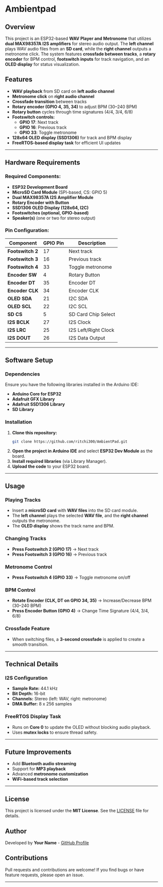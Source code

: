 # Ambientpad

## Overview
This project is an ESP32-based **WAV Player and Metronome** that utilizes **dual MAX98357A I2S amplifiers** for stereo audio output. The **left channel** plays WAV audio files from an **SD card**, while the **right channel** outputs a metronome click. The system features **crossfade between tracks**, a **rotary encoder** for BPM control, **footswitch inputs** for track navigation, and an **OLED display** for status visualization.

## Features
- **WAV playback** from SD card on **left audio channel**
- **Metronome click** on **right audio channel**
- **Crossfade transition** between tracks
- **Rotary encoder (GPIO 4, 35, 34)** to adjust BPM (30–240 BPM)
- **Rotary button** cycles through time signatures (4/4, 3/4, 6/8)
- **Footswitch controls:**
  - **GPIO 17**: Next track
  - **GPIO 16**: Previous track
  - **GPIO 33**: Toggle metronome
- **128x64 OLED display (SSD1306)** for track and BPM display
- **FreeRTOS-based display task** for efficient UI updates

---

## Hardware Requirements
### Required Components:
- **ESP32 Development Board**
- **MicroSD Card Module** (SPI-based, CS: GPIO 5)
- **Dual MAX98357A I2S Amplifier Module**
- **Rotary Encoder with Button**
- **SSD1306 OLED Display (128x64, I2C)**
- **Footswitches (optional, GPIO-based)**
- **Speaker(s)** (one or two for stereo output)

### Pin Configuration:
| Component           | GPIO Pin | Description       |
|--------------------|---------|-----------------|
| **Footswitch 2**   | 17      | Next track       |
| **Footswitch 3**   | 16      | Previous track   |
| **Footswitch 4**   | 33      | Toggle metronome |
| **Encoder SW**     | 4       | Rotary Button    |
| **Encoder DT**     | 35      | Encoder DT       |
| **Encoder CLK**    | 34      | Encoder CLK      |
| **OLED SDA**       | 21      | I2C SDA          |
| **OLED SCL**       | 22      | I2C SCL          |
| **SD CS**          | 5       | SD Card Chip Select |
| **I2S BCLK**       | 27      | I2S Clock        |
| **I2S LRC**        | 25      | I2S Left/Right Clock |
| **I2S DOUT**       | 26      | I2S Data Output  |

---

## Software Setup
### Dependencies
Ensure you have the following libraries installed in the Arduino IDE:
- **Arduino Core for ESP32**
- **Adafruit GFX Library**
- **Adafruit SSD1306 Library**
- **SD Library**

### Installation
1. **Clone this repository:**
   ```sh
   git clone https://github.com/ritchi300/AmbientPad.git
   ```
2. **Open the project in Arduino IDE** and select **ESP32 Dev Module** as the board.
3. **Install required libraries** (via Library Manager).
4. **Upload the code** to your ESP32 board.

---

## Usage
### Playing Tracks
- Insert a **microSD card** with **WAV files** into the SD card module.
- The **left channel** plays the selected **WAV file**, and the **right channel** outputs the metronome.
- The **OLED display** shows the track name and BPM.

### Changing Tracks
- **Press Footswitch 2 (GPIO 17)** → Next track
- **Press Footswitch 3 (GPIO 16)** → Previous track

### Metronome Control
- **Press Footswitch 4 (GPIO 33)** → Toggle metronome on/off

### BPM Control
- **Rotate Encoder (CLK, DT on GPIO 34, 35)** → Increase/Decrease BPM (30–240 BPM)
- **Press Encoder Button (GPIO 4)** → Change Time Signature (4/4, 3/4, 6/8)

### Crossfade Feature
- When switching files, a **3-second crossfade** is applied to create a smooth transition.

---

## Technical Details
### I2S Configuration
- **Sample Rate:** 44.1 kHz
- **Bit Depth:** 16-bit
- **Channels:** Stereo (left: WAV, right: metronome)
- **DMA Buffer:** 8 x 256 samples

### FreeRTOS Display Task
- Runs on **Core 0** to update the OLED without blocking audio playback.
- Uses **mutex locks** to ensure thread safety.

---

## Future Improvements
- Add **Bluetooth audio streaming**
- Support for **MP3 playback**
- Advanced **metronome customization**
- **WiFi-based track selection**

---

## License
This project is licensed under the **MIT License**. See the [LICENSE](LICENSE) file for details.

## Author
Developed by **Your Name** - [GitHub Profile](https://github.com/yourusername)

## Contributions
Pull requests and contributions are welcome! If you find bugs or have feature requests, please open an issue.

---

